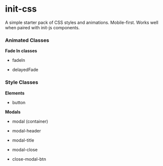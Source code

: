 # init-css
A simple starter pack of CSS styles and animations.
Mobile-first.
Works well when paired with init-js components.

### Animated Classes
**Fade In classes**

* fadeIn

* delayedFade


### Style Classes

**Elements**

* button


**Modals**

* modal (container)

* modal-header

* modal-title

* modal-close

* close-modal-btn
